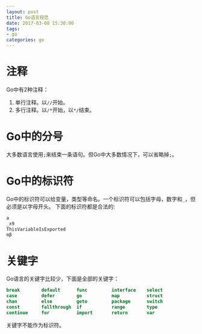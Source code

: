 ```yaml
---
layout: post
title: Go语言规范
date: 2017-03-08 15:30:00
tags:
- go
categories: go
---
```






# 注释
Go中有2种注释：
1. 单行注释。以`//`开始。
2. 多行注释。以`/*`开始，以`*/`结束。

# Go中的分号
大多数语言使用`;`来结束一条语句。但Go中大多数情况下，可以省略掉`;`。

# Go中的标识符
Go中的标识符可以给变量，类型等命名。一个标识符可以包括字母，数字和`_`，但必须是以字母开头。
下面的标识符都是合法的:
```go
a
_x9
ThisVariableIsExported
αβ
```

# 关键字
Go语言的关键字比较少，下面是全部的关键字：
```go
break        default      func         interface    select
case         defer        go           map          struct
chan         else         goto         package      switch
const        fallthrough  if           range        type
continue     for          import       return       var
```
关键字不能作为标识符。




